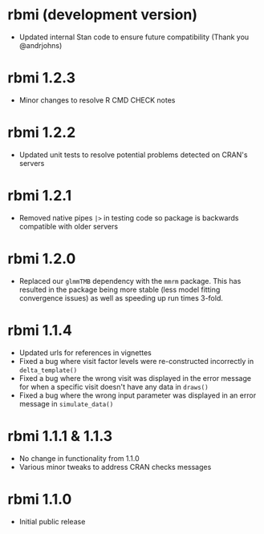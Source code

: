 # rbmi (development version)

* Updated internal Stan code to ensure future compatibility (Thank you @andrjohns)

# rbmi 1.2.3

* Minor changes to resolve R CMD CHECK notes

# rbmi 1.2.2

* Updated unit tests to resolve potential problems detected on CRAN's servers

# rbmi 1.2.1

* Removed native pipes `|>` in testing code so package is backwards compatible with older servers

# rbmi 1.2.0

* Replaced our `glmmTMB` dependency with the `mmrm` package. This has resulted in the package being more stable (less model fitting convergence issues) as well as speeding up run times 3-fold. 

# rbmi 1.1.4

* Updated urls for references in vignettes
* Fixed a bug where visit factor levels were re-constructed incorrectly in `delta_template()`
* Fixed a bug where the wrong visit was displayed in the error message for when a specific visit doesn't have any data in `draws()`
* Fixed a bug where the wrong input parameter was displayed in an error message in `simulate_data()`

  
# rbmi 1.1.1 & 1.1.3
 
* No change in functionality from 1.1.0
* Various minor tweaks to address CRAN checks messages
  
# rbmi 1.1.0
  
* Initial public release
  
